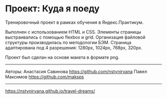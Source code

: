 # Проект: Куда я поеду
Тренировочный проект в рамках обучения в Яндекс.Практикум.

Выполнен с использованием HTML и CSS.
Элементы страницы выстраивались с помощью flexbox и grid. Организация файловой структуры производилась по методологии БЭМ.
Страница адаптирована под 4 разрешения: 1280px, 1024px, 768px, 320px. 

Проект был сделан на основе макета в формате png.

___
Авторы:
Анастасия Савинова https://github.com/nstynirvana
Павел Максимов https://github.com/maksps

___
https://nstynirvana.github.io/travel-dreams/
